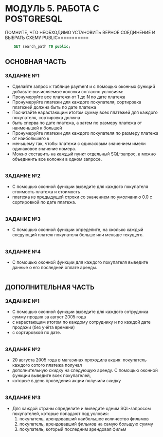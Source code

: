 # МОДУЛЬ 5. РАБОТА С POSTGRESQL
ПОМНИТЕ, ЧТО НЕОБХОДИМО УСТАНОВИТЬ ВЕРНОЕ СОЕДИНЕНИЕ И ВЫБРАТЬ СХЕМУ PUBLIC===========
```SQL
    SET search_path TO public;
```
## ОСНОВНАЯ ЧАСТЬ

### ЗАДАНИЕ №1
* Сделайте запрос к таблице payment и с помощью оконных функций добавьте вычисляемые колонки согласно условиям:
* Пронумеруйте все платежи от 1 до N по дате платежа
* Пронумеруйте платежи для каждого покупателя, сортировка платежей должна быть по дате платежа
* Посчитайте нарастающим итогом сумму всех платежей для каждого покупателя, сортировка должна 
* быть сперва по дате платежа, а затем по размеру платежа от наименьшей к большей
* Пронумеруйте платежи для каждого покупателя по размеру платежа от наибольшего к
* меньшему так, чтобы платежи с одинаковым значением имели одинаковое значение номера.
* Можно составить на каждый пункт отдельный SQL-запрос, а можно объединить все колонки в одном запросе.
```SQL

```

### ЗАДАНИЕ №2
* С помощью оконной функции выведите для каждого покупателя стоимость платежа и стоимость 
* платежа из предыдущей строки со значением по умолчанию 0.0 с сортировкой по дате платежа.
```SQL
```

### ЗАДАНИЕ №3
* С помощью оконной функции определите, на сколько каждый следующий платеж покупателя больше или меньше текущего.
```SQL
```

### ЗАДАНИЕ №4
* С помощью оконной функции для каждого покупателя выведите данные о его последней оплате аренды.
```SQL
```

## ДОПОЛНИТЕЛЬНАЯ ЧАСТЬ
### ЗАДАНИЕ №1
* С помощью оконной функции выведите для каждого сотрудника сумму продаж за август 2005 года 
* с нарастающим итогом по каждому сотруднику и по каждой дате продажи (без учёта времени) 
* с сортировкой по дате.
```SQL
```

### ЗАДАНИЕ №2
* 20 августа 2005 года в магазинах проходила акция: покупатель каждого сотого платежа получал
* дополнительную скидку на следующую аренду. С помощью оконной функции выведите всех покупателей,
* которые в день проведения акции получили скидку
```SQL
```

### ЗАДАНИЕ №3
* Для каждой страны определите и выведите одним SQL-запросом покупателей, которые попадают под условия:
    1. покупатель, арендовавший наибольшее количество фильмов
    2. покупатель, арендовавший фильмов на самую большую сумму
    3. покупатель, который последним арендовал фильм
```SQL
```